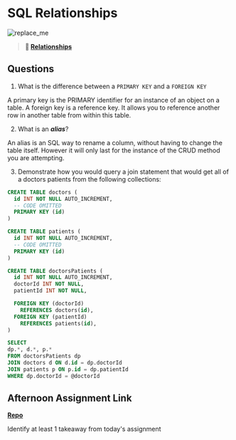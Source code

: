 # SQL Relationships

![replace_me](https://codeworks.blob.core.windows.net/public/assets/img/illustrations/placeholder.svg)

> **📖 [Relationships](https://codeworksacademy.com/fs-student-guide/resources/wk11/02-MySQL-Relationships)**

## Questions

1. What is the difference between a `PRIMARY KEY` and a `FOREIGN KEY`

A primary key is the PRIMARY identifier for an instance of an object on a table. A foreign key is a reference key. It allows you to reference another row in another table from within this table. 

2. What is an ***alias***?

An alias is an SQL way to rename a column, without having to change the table itself. However it will only last for the instance of the CRUD method you are attempting. 

3. Demonstrate how you would query a join statement that would get all of a doctors patients from the following collections:

```SQL
CREATE TABLE doctors (
  id INT NOT NULL AUTO_INCREMENT,
  -- CODE OMITTED
  PRIMARY KEY (id)
)

CREATE TABLE patients (
  id INT NOT NULL AUTO_INCREMENT,
  -- CODE OMITTED
  PRIMARY KEY (id)
)

CREATE TABLE doctorsPatients (
  id INT NOT NULL AUTO_INCREMENT,
  doctorId INT NOT NULL,
  patientId INT NOT NULL,

  FOREIGN KEY (doctorId)
    REFERENCES doctors(id),
  FOREIGN KEY (patientId)
    REFERENCES patients(id),
)

SELECT
dp.*, d.*, p.*
FROM doctorsPatients dp
JOIN doctors d ON d.id = dp.doctorId
JOIN patients p ON p.id = dp.patientId
WHERE dp.doctorId = @doctorId

```



## Afternoon Assignment Link

**[Repo](https://github.com/IsaacDuff/<ASSIGNMENT_REPO>)**

Identify at least 1 takeaway from today's assignment
